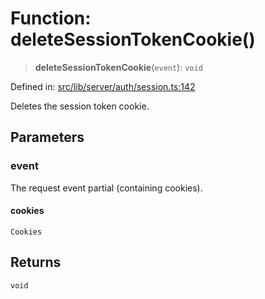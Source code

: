 # Function: deleteSessionTokenCookie()

> **deleteSessionTokenCookie**(`event`): `void`

Defined in: [src/lib/server/auth/session.ts:142](https://github.com/andrewski04/SvelteKit-Template/blob/9ffac812183d006906d6dfaaa45d8940033328db/src/lib/server/auth/session.ts#L142)

Deletes the session token cookie.

## Parameters

### event

The request event partial (containing cookies).

#### cookies

`Cookies`

## Returns

`void`

